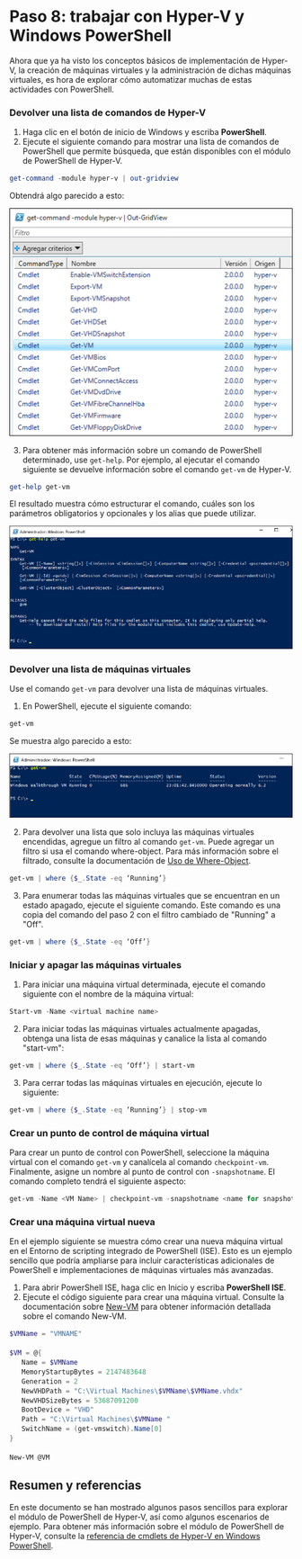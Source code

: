 # Paso 8: trabajar con Hyper-V y Windows PowerShell

Ahora que ya ha visto los conceptos básicos de implementación de Hyper-V, la creación de máquinas virtuales y la administración de dichas máquinas virtuales, es hora de explorar cómo automatizar muchas de estas actividades con PowerShell.

### Devolver una lista de comandos de Hyper-V

1.  Haga clic en el botón de inicio de Windows y escriba **PowerShell**.
2.  Ejecute el siguiente comando para mostrar una lista de comandos de PowerShell que permite búsqueda, que están disponibles con el módulo de PowerShell de Hyper-V.

 ```powershell
get-command -module hyper-v | out-gridview
 ```
  Obtendrá algo parecido a esto:

  ![](media\command_grid.png)

3. Para obtener más información sobre un comando de PowerShell determinado, use `get-help`. Por ejemplo, al ejecutar el comando siguiente se devuelve información sobre el comando `get-vm` de Hyper-V.

  ```powershell
get-help get-vm
  ```
 El resultado muestra cómo estructurar el comando, cuáles son los parámetros obligatorios y opcionales y los alias que puede utilizar.

 ![](media\get_help.png)


### Devolver una lista de máquinas virtuales

Use el comando `get-vm` para devolver una lista de máquinas virtuales.

1. En PowerShell, ejecute el siguiente comando:

 ```powershell
get-vm
 ```
 Se muestra algo parecido a esto:

 ![](media\get_vm.png)

2. Para devolver una lista que solo incluya las máquinas virtuales encendidas, agregue un filtro al comando `get-vm`. Puede agregar un filtro si usa el comando where-object. Para más información sobre el filtrado, consulte la documentación de [Uso de Where-Object](https://technet.microsoft.com/en-us/library/ee177028.aspx).

 ```powershell
 get-vm | where {$_.State -eq ‘Running’}
 ```
3.  Para enumerar todas las máquinas virtuales que se encuentran en un estado apagado, ejecute el siguiente comando. Este comando es una copia del comando del paso 2 con el filtro cambiado de "Running" a "Off".

 ```powershell
 get-vm | where {$_.State -eq ‘Off’}
 ```

### Iniciar y apagar las máquinas virtuales

1. Para iniciar una máquina virtual determinada, ejecute el comando siguiente con el nombre de la máquina virtual:

 ```powershell
 Start-vm -Name <virtual machine name>
 ```

2. Para iniciar todas las máquinas virtuales actualmente apagadas, obtenga una lista de esas máquinas y canalice la lista al comando "start-vm":

  ```powershell
 get-vm | where {$_.State -eq ‘Off’} | start-vm
  ```
3. Para cerrar todas las máquinas virtuales en ejecución, ejecute lo siguiente:

  ```powershell
 get-vm | where {$_.State -eq ‘Running’} | stop-vm
  ```

### Crear un punto de control de máquina virtual

Para crear un punto de control con PowerShell, seleccione la máquina virtual con el comando `get-vm` y canalícela al comando `checkpoint-vm`. Finalmente, asigne un nombre al punto de control con `-snapshotname`. El comando completo tendrá el siguiente aspecto:

 ```powershell
 get-vm -Name <VM Name> | checkpoint-vm -snapshotname <name for snapshot>
 ```
### Crear una máquina virtual nueva

En el ejemplo siguiente se muestra cómo crear una nueva máquina virtual en el Entorno de scripting integrado de PowerShell (ISE). Esto es un ejemplo sencillo que podría ampliarse para incluir características adicionales de PowerShell e implementaciones de máquinas virtuales más avanzadas.

1. Para abrir PowerShell ISE, haga clic en Inicio y escriba **PowerShell ISE**.
2. Ejecute el código siguiente para crear una máquina virtual. Consulte la documentación sobre [New-VM](https://technet.microsoft.com/en-us/library/hh848537.aspx) para obtener información detallada sobre el comando New-VM.

  ```powershell
 $VMName = "VMNAME"

 $VM = @{
     Name = $VMName 
     MemoryStartupBytes = 2147483648
     Generation = 2
     NewVHDPath = "C:\Virtual Machines\$VMName\$VMName.vhdx"
     NewVHDSizeBytes = 53687091200
     BootDevice = "VHD"
     Path = "C:\Virtual Machines\$VMName "
     SwitchName = (get-vmswitch).Name[0]
 }

 New-VM @VM
  ```

## Resumen y referencias

En este documento se han mostrado algunos pasos sencillos para explorar el módulo de PowerShell de Hyper-V, así como algunos escenarios de ejemplo. Para obtener más información sobre el módulo de PowerShell de Hyper-V, consulte la [referencia de cmdlets de Hyper-V en Windows PowerShell](https://technet.microsoft.com/%5Clibrary/Hh848559.aspx).






<!--HONumber=Feb16_HO4-->


